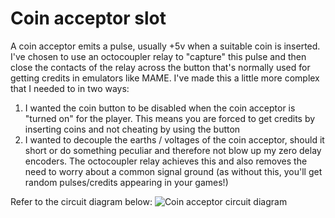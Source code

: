 # Coin acceptor slot

A coin acceptor emits a pulse, usually +5v when a suitable coin is inserted.  I've chosen to use an octocoupler relay to "capture" this pulse and then close the contacts of the relay across the button that's normally used for getting credits in emulators like MAME.  I've made this a little more complex that I needed to in two ways:
1. I wanted the coin button to be disabled when the coin acceptor is "turned on" for the player.  This means you are forced to get credits by inserting coins and not cheating by using the button
2. I wanted to decouple the earths / voltages of the coin acceptor, should it short or do something peculiar and therefore not blow up my zero delay encoders.  The octocoupler relay achieves this and also removes the need to worry about a common signal ground (as without this, you'll get random pulses/credits appearing in your games!) 

Refer to the circuit diagram below:
![Coin acceptor circuit diagram]([http://url/to/img.png](https://github.com/DaveBullet1050/BatoceraHelpers/blob/main/image/Coin%20acceptor%20circuit%20diagram.png?raw=true))
